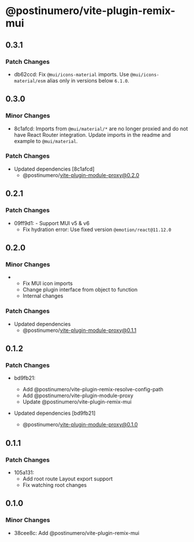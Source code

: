 # @postinumero/vite-plugin-remix-mui

## 0.3.1

### Patch Changes

- db62ccd: Fix `@mui/icons-material` imports. Use `@mui/icons-material/esm` alias only in versions below `6.1.0`.

## 0.3.0

### Minor Changes

- 8c1afcd: Imports from `@mui/material/*` are no longer proxied and do not have React Router integration. Update imports in the readme and example to `@mui/material`.

### Patch Changes

- Updated dependencies [8c1afcd]
  - @postinumero/vite-plugin-module-proxy@0.2.0

## 0.2.1

### Patch Changes

- 09ff9d1: - Support MUI v5 & v6
  - Fix hydration error: Use fixed version `@emotion/react@11.12.0`

## 0.2.0

### Minor Changes

- - Fix MUI icon imports
  - Change plugin interface from object to function
  - Internal changes

### Patch Changes

- Updated dependencies
  - @postinumero/vite-plugin-module-proxy@0.1.1

## 0.1.2

### Patch Changes

- bd9fb21:

  - Add @postinumero/vite-plugin-remix-resolve-config-path
  - Add @postinumero/vite-plugin-module-proxy
  - Update @postinumero/vite-plugin-remix-mui

- Updated dependencies [bd9fb21]
  - @postinumero/vite-plugin-module-proxy@0.1.0

## 0.1.1

### Patch Changes

- 105a131:
  - Add root route Layout export support
  - Fix watching root changes

## 0.1.0

### Minor Changes

- 38cee8c: Add @postinumero/vite-plugin-remix-mui
